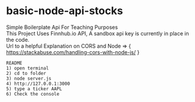 # basic-node-api-stocks
Simple Boilerplate Api For Teaching Purposes
<br>
This Project Uses Finnhub.io API, A sandbox api key is currently in place in the code.
<br>
Url to a helpful Explanation on CORS and Node => { https://stackabuse.com/handling-cors-with-node-js/ }

```
README
1) open terminal
2) cd to folder
3) node server.js
4) http://127.0.0.1:3000
5) type a ticker AAPL
6) Check the console
```
